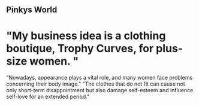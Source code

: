 ## Pinkys World ##
# "My business idea is a clothing boutique, Trophy Curves, for plus-size women. "
 "Nowadays, appearance plays a vital role, and many women face problems concerning their body image."
 "The clothes that do not fit can cause not only short-term disappointment but also damage self-esteem and influence self-love for an extended period." 
